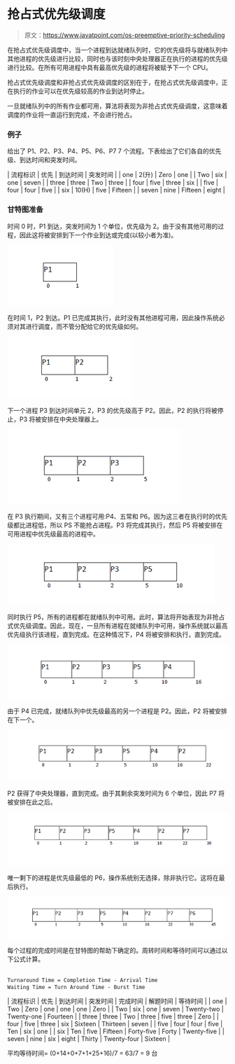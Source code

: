 # 抢占式优先级调度

> 原文：<https://www.javatpoint.com/os-preemptive-priority-scheduling>

在抢占式优先级调度中，当一个进程到达就绪队列时，它的优先级将与就绪队列中其他进程的优先级进行比较，同时也与该时刻中央处理器正在执行的进程的优先级进行比较。在所有可用进程中具有最高优先级的进程将被赋予下一个 CPU。

抢占式优先级调度和非抢占式优先级调度的区别在于，在抢占式优先级调度中，正在执行的作业可以在优先级较高的作业到达时停止。

一旦就绪队列中的所有作业都可用，算法将表现为非抢占式优先级调度，这意味着调度的作业将一直运行到完成，不会进行抢占。

### 例子

给出了 P1、P2、P3、P4、P5、P6、P7 7 个流程。下表给出了它们各自的优先级、到达时间和突发时间。

| 流程标识 | 优先 | 到达时间 | 突发时间 |
| one | 2(升) | Zero | one |
| Two | six | one | seven |
| three | three | Two | three |
| four | five | three | six |
| five | four | four | five |
| six | 10(H) | five | Fifteen |
| seven | nine | Fifteen | eight |

### 甘特图准备

时间 0 时，P1 到达，突发时间为 1 个单位，优先级为 2。由于没有其他可用的过程，因此这将被安排到下一个作业到达或完成(以较小者为准)。

![os Preemptive Priority Scheduling GANTT chart Preparation](img/13bd55e6e890bd15bd067e34d2b5952b.png)

在时间 1，P2 到达。P1 已完成其执行，此时没有其他进程可用，因此操作系统必须对其进行调度，而不管分配给它的优先级如何。

![os Preemptive Priority Scheduling GANTT chart Preparation 1](img/7614661e41d6b2e30ca15ee37c7af89c.png)

下一个进程 P3 到达时间单元 2，P3 的优先级高于 P2。因此，P2 的执行将被停止，P3 将被安排在中央处理器上。

![os Preemptive Priority Scheduling GANTT chart Preparation 2](img/c29a8b738cb1b1cdf467fbda805037d0.png)

在 P3 执行期间，又有三个进程可用:P4、五常和 P6。因为这三者在执行时的优先级都比进程低，所以 PS 不能抢占进程。P3 将完成其执行，然后 P5 将被安排在可用进程中优先级最高的进程中。

![os Preemptive Priority Scheduling GANTT chart Preparation 3](img/6abe519118d69ff7d89b325d5953eb50.png)

同时执行 P5，所有的进程都在就绪队列中可用。此时，算法将开始表现为非抢占式优先级调度。因此，现在，一旦所有进程在就绪队列中可用，操作系统就以最高优先级执行该进程，直到完成。在这种情况下，P4 将被安排和执行，直到完成。

![os Preemptive Priority Scheduling GANTT chart Preparation 4](img/f9c1e328a46cc43c71d188b79752c106.png)

由于 P4 已完成，就绪队列中优先级最高的另一个进程是 P2。因此，P2 将被安排在下一个。

![os Preemptive Priority Scheduling GANTT chart Preparation 5](img/c7fa62a90eb21075abbc90ac332c1454.png)

P2 获得了中央处理器，直到完成。由于其剩余突发时间为 6 个单位，因此 P7 将被安排在此之后。

![os Preemptive Priority Scheduling GANTT chart Preparation 6](img/918adb6ba392487f7bafff36f3386600.png)

唯一剩下的进程是优先级最低的 P6，操作系统别无选择，除非执行它。这将在最后执行。

![os Preemptive Priority Scheduling GANTT chart Preparation 7](img/823d562773e9577e78facccb2a06be3f.png)

每个过程的完成时间是在甘特图的帮助下确定的。周转时间和等待时间可以通过以下公式计算。

```

Turnaround Time = Completion Time - Arrival Time 
Waiting Time = Turn Around Time - Burst Time 

```

| 流程标识 | 优先 | 到达时间 | 突发时间 | 完成时间 | 解题时间 | 等待时间 |
| one | Two | Zero | one | one | one | Zero |
| Two | six | one | seven | Twenty-two | Twenty-one | Fourteen |
| three | three | Two | three | five | three | Zero |
| four | five | three | six | Sixteen | Thirteen | seven |
| five | four | four | five | Ten | six | one |
| six | Ten | five | Fifteen | Forty-five | Forty | Twenty-five |
| seven | nine | six | eight | Thirty | Twenty-four | Sixteen |

平均等待时间= (0+14+0+7+1+25+16)/7 = 63/7 = 9 台